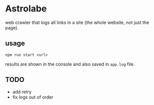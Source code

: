 # Astrolabe

web crawler that logs all links in a site (the whole website, not just the page).

## usage

`npm run start <url>`

results are shown in the console and also saved in `app.log` file.

## TODO

-   add retry
-   fix logs out of order
